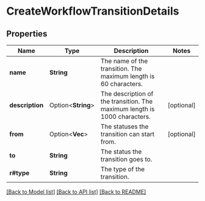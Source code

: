# CreateWorkflowTransitionDetails

## Properties

Name | Type | Description | Notes
------------ | ------------- | ------------- | -------------
**name** | **String** | The name of the transition. The maximum length is 60 characters. | 
**description** | Option<**String**> | The description of the transition. The maximum length is 1000 characters. | [optional]
**from** | Option<**Vec<String>**> | The statuses the transition can start from. | [optional]
**to** | **String** | The status the transition goes to. | 
**r#type** | **String** | The type of the transition. | 

[[Back to Model list]](../README.md#documentation-for-models) [[Back to API list]](../README.md#documentation-for-api-endpoints) [[Back to README]](../README.md)


